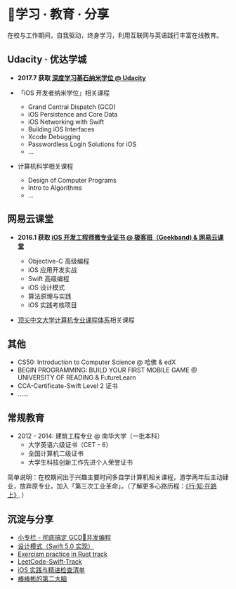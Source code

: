 # 🎒学习 · 教育 · 分享

在校与工作期间，自我驱动，终身学习，利用互联网与英语践行丰富在线教育。

## Udacity · 优达学城

- **2017.7 获取 [深度学习基石纳米学位 @ Udacity](https://graduation.udacity.com/confirm/L6E3WKJ2)**
- 「iOS 开发者纳米学位」相关课程

  - Grand Central Dispatch (GCD)
  - iOS Persistence and Core Data
  - iOS Networking with Swift
  - Building iOS Interfaces
  - Xcode Debugging
  - Passwordless Login Solutions for iOS
  - ...

- 计算机科学相关课程

  - Design of Computer Programs
  - Intro to Algorithms
  - ...

## 网易云课堂

- **2016.1 获取 [iOS 开发工程师微专业证书 @ 极客班（Geekband) & 网易云课堂](https://mooc.study.163.com/smartSpec/Authority.htm?certNo=M2016010000035#/)**

  - Objective-C 高级编程
  - iOS 应用开发实战
  - Swift 高级编程
  - iOS 设计模式
  - 算法原理与实践
  - iOS 实践考核项目

- [顶尖中文大学计算机专业课程体系](https://study.163.com/curricula/cs.htm)相关课程

## 其他

- CS50: Introduction to Computer Science @ 哈佛 & edX
- BEGIN PROGRAMMING: BUILD YOUR FIRST MOBILE GAME @ UNIVERSITY OF READING & FutureLearn
- CCA-Certificate-Swift Level 2 证书
- ……

## 常规教育

- 2012 - 2014: 建筑工程专业 @ 南华大学（一批本科）
  - 大学英语六级证书（CET - 6）
  - 全国计算机二级证书
  - 大学生科技创新工作先进个人荣誉证书

简单说明：在校期间出于兴趣主要时间多自学计算机相关课程，游学两年后主动肄业，放弃原专业，加入「第三次工业革命」。（了解更多心路历程：[《行·知·在路上》](https://binlogo.github.io/post/experience-and-knowledge-on-the-road)  ）

## 沉淀与分享

- [小专栏 - 彻底搞定 GCD🚦并发编程](https://xiaozhuanlan.com/complete-ios-gcd)
- [设计模式（Swift 5.0 实现）](https://github.com/Binlogo/Design-Patterns-In-Swift-CN)
- [Exercism practice in Rust track](https://github.com/Binlogo/Exercism-Rust-Track)
- [LeetCode-Swift-Track](https://github.com/Binlogo/LeetCode-Swift-Track)
- [iOS 实践与精进检查清单](https://github.com/Binlogo/iOS-Practice-Checklist)
- [棒棒彬的第二大脑](https://binlogo.github.io/Knowledge-Track/Introduction.html)

